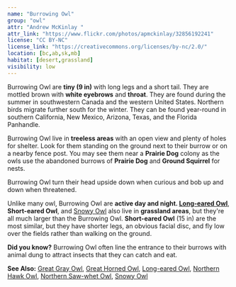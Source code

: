 ```yaml
---
name: "Burrowing Owl"
group: "owl"
attr: "Andrew McKinlay "
attr_link: "https://www.flickr.com/photos/apmckinlay/32856192241"
license: "CC BY-NC"
license_link: "https://creativecommons.org/licenses/by-nc/2.0/"
location: [bc,ab,sk,mb]
habitat: [desert,grassland]
visibility: low
---
```

Burrowing Owl are **tiny (9 in)** with long legs and a short tail. They are mottled brown with **white eyebrows** and **throat**. They are found during the summer in southwestern Canada and the western United States. Northern birds migrate further south for the winter. They can be found year-round in southern California, New Mexico, Arizona, Texas, and the Florida Panhandle.

Burrowing Owl live in **treeless areas** with an open view and plenty of holes for shelter. Look for them standing on the ground next to their burrow or on a nearby fence post. You may see them near a __Prairie Dog__ colony as the owls use the abandoned burrows of __Prairie Dog__ and __Ground Squirrel__ for nests.

Burrowing Owl turn their head upside down when curious and bob up and down when threatened.

Unlike many owl, Burrowing Owl are **active day and night. [Long-eared Owl](/{{section}}/longowl)**, **Short-eared Owl**, and [Snowy Owl](/{{section}}/snowyowl) also live in **grassland areas**, but they're all much larger than the Burrowing Owl. **Short-eared Owl** (15 in) are the most similar, but they have shorter legs, an obvious facial disc, and fly low over the fields rather than walking on the ground.

**Did you know?** Burrowing Owl often line the entrance to their burrows with animal dung to attract insects that they can catch and eat.

<!-- generated, do not edit -->
**See Also:**
[Great Gray Owl](/{{section}}/gregrowl),
[Great Horned Owl](/{{section}}/grehowl),
[Long-eared Owl](/{{section}}/longowl),
[Northern Hawk Owl](/{{section}}/norhowl),
[Northern Saw-whet Owl](/{{section}}/norsowl),
[Snowy Owl](/{{section}}/snowyowl)

